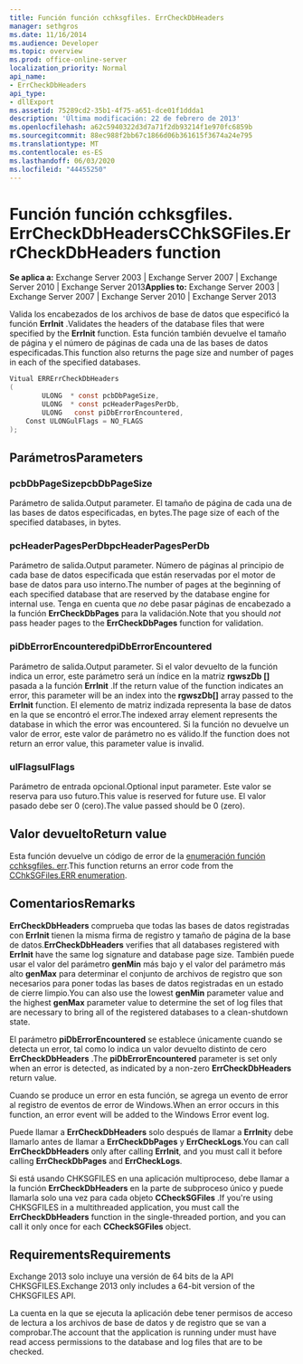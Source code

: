 ```yaml
---
title: Función función cchksgfiles. ErrCheckDbHeaders
manager: sethgros
ms.date: 11/16/2014
ms.audience: Developer
ms.topic: overview
ms.prod: office-online-server
localization_priority: Normal
api_name:
- ErrCheckDbHeaders
api_type:
- dllExport
ms.assetid: 75289cd2-35b1-4f75-a651-dce01f1ddda1
description: 'Última modificación: 22 de febrero de 2013'
ms.openlocfilehash: a62c5940322d3d7a71f2db93214f1e970fc6859b
ms.sourcegitcommit: 88ec988f2bb67c1866d06b361615f3674a24e795
ms.translationtype: MT
ms.contentlocale: es-ES
ms.lasthandoff: 06/03/2020
ms.locfileid: "44455250"
---
```

# <a name="cchksgfileserrcheckdbheaders-function"></a><span data-ttu-id="f18e1-103">Función función cchksgfiles. ErrCheckDbHeaders</span><span class="sxs-lookup"><span data-stu-id="f18e1-103">CChkSGFiles.ErrCheckDbHeaders function</span></span>

<span data-ttu-id="f18e1-104">**Se aplica a:** Exchange Server 2003 | Exchange Server 2007 | Exchange Server 2010 | Exchange Server 2013</span><span class="sxs-lookup"><span data-stu-id="f18e1-104">**Applies to:** Exchange Server 2003 | Exchange Server 2007 | Exchange Server 2010 | Exchange Server 2013</span></span> 
  
<span data-ttu-id="f18e1-105">Valida los encabezados de los archivos de base de datos que especificó la función **ErrInit** .</span><span class="sxs-lookup"><span data-stu-id="f18e1-105">Validates the headers of the database files that were specified by the **ErrInit** function.</span></span> <span data-ttu-id="f18e1-106">Esta función también devuelve el tamaño de página y el número de páginas de cada una de las bases de datos especificadas.</span><span class="sxs-lookup"><span data-stu-id="f18e1-106">This function also returns the page size and number of pages in each of the specified databases.</span></span> 
  
```cs
Vitual ERRErrCheckDbHeaders  
(
        ULONG  * const pcbDbPageSize,
        ULONG  * const pcHeaderPagesPerDb,
        ULONG   const piDbErrorEncountered,
    Const ULONGulFlags = NO_FLAGS
);

```

## <a name="parameters"></a><span data-ttu-id="f18e1-107">Parámetros</span><span class="sxs-lookup"><span data-stu-id="f18e1-107">Parameters</span></span>

### <a name="pcbdbpagesize"></a><span data-ttu-id="f18e1-108">pcbDbPageSize</span><span class="sxs-lookup"><span data-stu-id="f18e1-108">pcbDbPageSize</span></span> 
  
<span data-ttu-id="f18e1-109">Parámetro de salida.</span><span class="sxs-lookup"><span data-stu-id="f18e1-109">Output parameter.</span></span> <span data-ttu-id="f18e1-110">El tamaño de página de cada una de las bases de datos especificadas, en bytes.</span><span class="sxs-lookup"><span data-stu-id="f18e1-110">The page size of each of the specified databases, in bytes.</span></span>
    
### <a name="pcheaderpagesperdb"></a><span data-ttu-id="f18e1-111">pcHeaderPagesPerDb</span><span class="sxs-lookup"><span data-stu-id="f18e1-111">pcHeaderPagesPerDb</span></span> 
  
<span data-ttu-id="f18e1-112">Parámetro de salida.</span><span class="sxs-lookup"><span data-stu-id="f18e1-112">Output parameter.</span></span> <span data-ttu-id="f18e1-113">Número de páginas al principio de cada base de datos especificada que están reservadas por el motor de base de datos para uso interno.</span><span class="sxs-lookup"><span data-stu-id="f18e1-113">The number of pages at the beginning of each specified database that are reserved by the database engine for internal use.</span></span> <span data-ttu-id="f18e1-114">Tenga en cuenta que *no* debe pasar páginas de encabezado a la función **ErrCheckDbPages** para la validación.</span><span class="sxs-lookup"><span data-stu-id="f18e1-114">Note that you should *not* pass header pages to the **ErrCheckDbPages** function for validation.</span></span> 
    
### <a name="pidberrorencountered"></a><span data-ttu-id="f18e1-115">piDbErrorEncountered</span><span class="sxs-lookup"><span data-stu-id="f18e1-115">piDbErrorEncountered</span></span>
  
<span data-ttu-id="f18e1-116">Parámetro de salida.</span><span class="sxs-lookup"><span data-stu-id="f18e1-116">Output parameter.</span></span> <span data-ttu-id="f18e1-117">Si el valor devuelto de la función indica un error, este parámetro será un índice en la matriz **rgwszDb []** pasada a la función **ErrInit** .</span><span class="sxs-lookup"><span data-stu-id="f18e1-117">If the return value of the function indicates an error, this parameter will be an index into the **rgwszDb[]** array passed to the **ErrInit** function.</span></span> <span data-ttu-id="f18e1-118">El elemento de matriz indizada representa la base de datos en la que se encontró el error.</span><span class="sxs-lookup"><span data-stu-id="f18e1-118">The indexed array element represents the database in which the error was encountered.</span></span> <span data-ttu-id="f18e1-119">Si la función no devuelve un valor de error, este valor de parámetro no es válido.</span><span class="sxs-lookup"><span data-stu-id="f18e1-119">If the function does not return an error value, this parameter value is invalid.</span></span> 
    
### <a name="ulflags"></a><span data-ttu-id="f18e1-120">ulFlags</span><span class="sxs-lookup"><span data-stu-id="f18e1-120">ulFlags</span></span> 
  
<span data-ttu-id="f18e1-121">Parámetro de entrada opcional.</span><span class="sxs-lookup"><span data-stu-id="f18e1-121">Optional input parameter.</span></span> <span data-ttu-id="f18e1-122">Este valor se reserva para uso futuro.</span><span class="sxs-lookup"><span data-stu-id="f18e1-122">This value is reserved for future use.</span></span> <span data-ttu-id="f18e1-123">El valor pasado debe ser 0 (cero).</span><span class="sxs-lookup"><span data-stu-id="f18e1-123">The value passed should be 0 (zero).</span></span>
    
## <a name="return-value"></a><span data-ttu-id="f18e1-124">Valor devuelto</span><span class="sxs-lookup"><span data-stu-id="f18e1-124">Return value</span></span>

<span data-ttu-id="f18e1-125">Esta función devuelve un código de error de la [enumeración función cchksgfiles. err](cchksgfiles-err-enumeration.md).</span><span class="sxs-lookup"><span data-stu-id="f18e1-125">This function returns an error code from the [CChkSGFiles.ERR enumeration](cchksgfiles-err-enumeration.md).</span></span>
  
## <a name="remarks"></a><span data-ttu-id="f18e1-126">Comentarios</span><span class="sxs-lookup"><span data-stu-id="f18e1-126">Remarks</span></span>

<span data-ttu-id="f18e1-127">**ErrCheckDbHeaders** comprueba que todas las bases de datos registradas con **ErrInit** tienen la misma firma de registro y tamaño de página de la base de datos.</span><span class="sxs-lookup"><span data-stu-id="f18e1-127">**ErrCheckDbHeaders** verifies that all databases registered with **ErrInit** have the same log signature and database page size.</span></span> <span data-ttu-id="f18e1-128">También puede usar el valor del parámetro **genMin** más bajo y el valor del parámetro más alto **genMax** para determinar el conjunto de archivos de registro que son necesarios para poner todas las bases de datos registradas en un estado de cierre limpio.</span><span class="sxs-lookup"><span data-stu-id="f18e1-128">You can also use the lowest **genMin** parameter value and the highest **genMax** parameter value to determine the set of log files that are necessary to bring all of the registered databases to a clean-shutdown state.</span></span> 
  
<span data-ttu-id="f18e1-129">El parámetro **piDbErrorEncountered** se establece únicamente cuando se detecta un error, tal como lo indica un valor devuelto distinto de cero **ErrCheckDbHeaders** .</span><span class="sxs-lookup"><span data-stu-id="f18e1-129">The **piDbErrorEncountered** parameter is set only when an error is detected, as indicated by a non-zero **ErrCheckDbHeaders** return value.</span></span> 
  
<span data-ttu-id="f18e1-130">Cuando se produce un error en esta función, se agrega un evento de error al registro de eventos de error de Windows.</span><span class="sxs-lookup"><span data-stu-id="f18e1-130">When an error occurs in this function, an error event will be added to the Windows Error event log.</span></span>
  
<span data-ttu-id="f18e1-131">Puede llamar a **ErrCheckDbHeaders** solo después de llamar a **ErrInit**y debe llamarlo antes de llamar a **ErrCheckDbPages** y **ErrCheckLogs**.</span><span class="sxs-lookup"><span data-stu-id="f18e1-131">You can call **ErrCheckDbHeaders** only after calling **ErrInit**, and you must call it before calling **ErrCheckDbPages** and **ErrCheckLogs**.</span></span>
  
<span data-ttu-id="f18e1-132">Si está usando CHKSGFILES en una aplicación multiproceso, debe llamar a la función **ErrCheckDbHeaders** en la parte de subproceso único y puede llamarla solo una vez para cada objeto **CCheckSGFiles** .</span><span class="sxs-lookup"><span data-stu-id="f18e1-132">If you're using CHKSGFILES in a multithreaded application, you must call the **ErrCheckDbHeaders** function in the single-threaded portion, and you can call it only once for each **CCheckSGFiles** object.</span></span> 
  
## <a name="requirements"></a><span data-ttu-id="f18e1-133">Requirements</span><span class="sxs-lookup"><span data-stu-id="f18e1-133">Requirements</span></span>

<span data-ttu-id="f18e1-134">Exchange 2013 solo incluye una versión de 64 bits de la API CHKSGFILES.</span><span class="sxs-lookup"><span data-stu-id="f18e1-134">Exchange 2013 only includes a 64-bit version of the CHKSGFILES API.</span></span>
  
<span data-ttu-id="f18e1-135">La cuenta en la que se ejecuta la aplicación debe tener permisos de acceso de lectura a los archivos de base de datos y de registro que se van a comprobar.</span><span class="sxs-lookup"><span data-stu-id="f18e1-135">The account that the application is running under must have read access permissions to the database and log files that are to be checked.</span></span>
  


